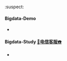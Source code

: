 :suspect:



#### Bigdata-Demo

- 

#### Bigdata-Study [💭电信客服☎️](https://github.com/free-tiu/BigData_Demo/commit/350cf452c3f551dc88d8f1f5aaaa2f38926f8e39) 

- 